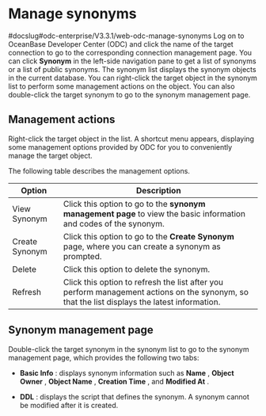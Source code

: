 Manage synonyms 
====================================
#docslug#odc-enterprise/V3.3.1/web-odc-manage-synonyms
Log on to OceanBase Developer Center (ODC) and click the name of the target connection to go to the corresponding connection management page. You can click **Synonym** in the left-side navigation pane to get a list of synonyms or a list of public synonyms. The synonym list displays the synonym objects in the current database. You can right-click the target object in the synonym list to perform some management actions on the object. You can also double-click the target synonym to go to the synonym management page. 

Management actions 
---------------------------------------

Right-click the target object in the list. A shortcut menu appears, displaying some management options provided by ODC for you to conveniently manage the target object. 

The following table describes the management options.


|     Option     |                                                                      Description                                                                      |
|----------------|-------------------------------------------------------------------------------------------------------------------------------------------------------|
| View Synonym   | Click this option to go to the **synonym management page** to view the basic information and codes of the synonym. |
| Create Synonym | Click this option to go to the **Create Synonym** page, where you can create a synonym as prompted.                                                   |
| Delete         | Click this option to delete the synonym.                                                                                                              |
| Refresh        | Click this option to refresh the list after you perform management actions on the synonym, so that the list displays the latest information.          |



Synonym management page 
--------------------------------------------

Double-click the target synonym in the synonym list to go to the synonym management page, which provides the following two tabs:

* **Basic Info** : displays synonym information such as **Name** , **Object** **Owner** , **Object Name** , **Creation Time** , and **Modified At** .

* **DDL** : displays the script that defines the synonym. A synonym cannot be modified after it is created.

  



